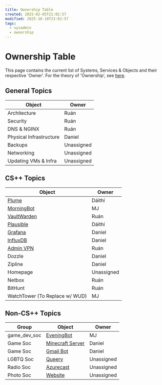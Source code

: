 ```yaml
---
title: Ownership Table
created: 2025-02-05T21:02:57
modified: 2025-10-18T23:02:57
tags:
  - sysadmin
  - ownership
---
```


# Ownership Table

This page contains the current list of Systems, Services & Objects and their respective 'Owner'. For the theory of 'Ownership', see [here](./index.md).

## General Topics

| **Object**              | **Owner**  |
| ----------------------- | ---------- |
| Architecture            | Ruán       |
| Security                | Ruán       |
| DNS & NGINX             | Ruán       |
| Physical Infrastructure | Daniel     |
| Backups                 | Unassigned |
| Networking              | Unassigned |
| Updating VMs & Infra    | Unassigned |

## CS++ Topics

| **Object**                                         | **Owner**  |
| -------------------------------------------------- | ---------- |
| [Plume](../two/services/cs++/plume.md)             | Dáithí     |
| [MorningBot](../two/services/cs++/morningbot.md)   | MJ         |
| [VaultWarden](../two/services/cs++/vaultwarden.md) | Ruán       |
| [Plausible](../two/services/cs++/plausible.md)     | Dáithí     |
| [Grafana](../two/services/cs++/grafana.md)         | Daniel     |
| [InfluxDB](../two/services/cs++/influxdb.md)       | Daniel     |
| [Admin VPN](../two/services/cs++/vpn.md)           | Ruán       |
| Dozzle                                             | Daniel     |
| Zipline                                            | Daniel     |
| Homepage                                           | Unassigned |
| Netbox                                             | Ruán       |
| BitHunt                                            | Ruán       |
| WatchTower (To Replace w/ WUD)                     | MJ         |

## Non-CS++ Topics

| **Group**    | **Object**                                                 | **Owner**  |
| ------------ | ---------------------------------------------------------- | ---------- |
| game_dev_soc | [EveningBot](../two/services/game-dev-soc/eveningbot.md)   | MJ         |
| Game Soc     | [Minecraft Server](docs/two/services/gamesoc/minecraft.md) | Daniel     |
| Game Soc     | [Gmail Bot](docs/two/services/gamesoc/gmail-bot.md)        | Daniel     |
| LGBTQ Soc    | [Queery](docs/two/services/lgbtqsoc/wordpress.md)          | Unassigned |
| Radio Soc    | [Azurecast](../two/services/radiosoc/azurecast.md)         | Unassigned |
| Photo Soc    | [Website](docs/two/services/photosoc/wordpress.md)         | Unassigned |
